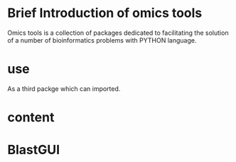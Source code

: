 # Brief Introduction of omics tools
Omics tools is a collection of packages dedicated to facilitating the solution of a number of bioinformatics problems with PYTHON language. 
# use
As a third packge which can imported.

# content

# BlastGUI
